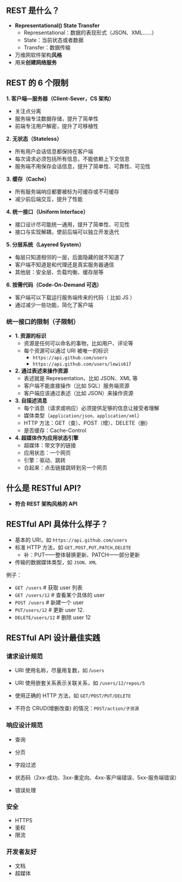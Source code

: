 ## REST 是什么？

- **Representational() State Transfer**
  - Representational：数据的表现形式（JSON、XML......）
  - State：当前状态或者数据
  - Transfer：数据传输
- 万维网软件架构**风格**
- 用来**创建网络服务**

## REST 的 6 个限制

**1. 客户端—服务器（Client-Sever，CS 架构）**

- 关注点分离
- 服务端专注数据存储，提升了简单性
- 前端专注用户解密，提升了可移植性

**2. 无状态（Stateless）**

- 所有用户会话信息都保持在客户端
- 每次请求必须包括所有信息，不能依赖上下文信息
- 服务端不用保存会话信息，提升了简单性、可靠性、可见性

**3. 缓存（Cache）**

- 所有服务端响应都要被标为可缓存或不可缓存
- 减少前后端交互，提升了性能

**4. 统一接口（Uniform Interface）**

- 接口设计尽可能统一通用，提升了简单性、可见性
- 接口与实现解耦，使前后端可以独立开发迭代

**5. 分层系统（Layered System）**

- 每层只知道相邻的一层，后面隐藏的就不知道了
- 客户端不知道是和代理还是真实服务器通信
- 其他层：安全层、负载均衡、缓存层等

**6. 按需代码（Code-On-Demand 可选）**

- 客户端可以下载运行服务端传来的代码（ 比如 JS ）
- 通过减少一些功能，简化了客户端

### 统一接口的限制（子限制）

- **1. 资源的标识**
  - 资源是任何可以命名的事物，比如用户、评论等
  - 每个资源可以通过 URI 被唯一的标识
    - `https://api.github.com/users`
    - `https://api.github.com/users/lewis617`
- **2. 通过表述来操作资源**
  - 表述就是 Representation，比如 JSON、XML 等
  - 客户端不能直接操作（比如 SQL）服务端资源
  - 客户端应该通过表述（比如 JSON）来操作资源
- **3. 自描述消息**
  - 每个消息（请求或响应）必须提供足够的信息让接受者理解
  - 媒体类型（`application/json、application/xml`）
  - HTTP 方法：GET（查）、POST（增）、DELETE（删）
  - 是否缓存：Cache-Control
- **4. 超媒体作为应用状态引擎**
  - 超媒体：带文字的链接
  - 应用状态：一个网页
  - 引擎：驱动、跳转
  - 合起来：点击链接跳转到另一个网页

## 什么是 RESTful API?

- **符合 REST 架构风格的 API**

## RESTful API 具体什么样子？

- 基本的 URI，如 `https://api.github.com/users`
- 标准 HTTP 方法，如 `GET,POST,PUT,PATCH,DELETE`
  - 补：PUT——整体替换更新、PATCH——部分更新
- 传输的数据媒体类型，如 `JSON、XML`

例子：

- `GET /users` # 获取 user 列表
- `GET /users/12` # 查看某个具体的 user
- `POST /users` #  新建一个 user
- `PUT/users/12`  # 更新 user 12.
- `DELETE/users/12`  # 删除 user 12

## RESTful API 设计最佳实践

### 请求设计规范

- URI 使用名称，尽量用复数，如 /`users`

- URI 使用嵌套关系表示关联关系，如 `/users/12/repos/5`

- 使用正确的 HTTP 方法，如 `GET/POST/PUT/DELETE`

- 不符合 CRUD(增删改查) 的情况：`POST/action/子资源`

### 响应设计规范

- 查询

- 分页

- 字段过滤

- 状态码（2xx-成功、3xx-重定向、4xx-客户端错误、5xx-服务端错误）

- 错误处理

### 安全

- HTTPS
- 鉴权
- 限流                                                                                                                                                                                                                                                                                                                                                                                                                                                                                                                                                                                                                                                                                                                                                                                                                                                                                                                                                                                                                                                 

### 开发者友好

- 文档
- 超媒体



  

